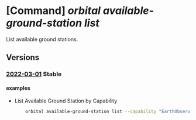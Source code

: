 # [Command] _orbital available-ground-station list_

List available ground stations.

## Versions

### [2022-03-01](/Resources/mgmt-plane/L3N1YnNjcmlwdGlvbnMve30vcHJvdmlkZXJzL21pY3Jvc29mdC5vcmJpdGFsL2F2YWlsYWJsZWdyb3VuZHN0YXRpb25z/2022-03-01.xml) **Stable**

<!-- mgmt-plane /subscriptions/{}/providers/microsoft.orbital/availablegroundstations 2022-03-01 -->

#### examples

- List Available Ground Station by Capability
    ```bash
        orbital available-ground-station list --capability "EarthObservation"
    ```
